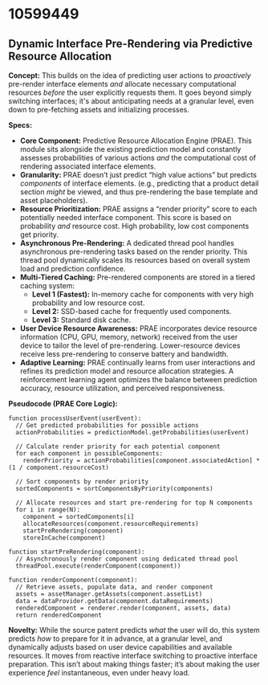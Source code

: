 # 10599449

## Dynamic Interface Pre-Rendering via Predictive Resource Allocation

**Concept:** This builds on the idea of predicting user actions to *proactively* pre-render interface elements *and* allocate necessary computational resources *before* the user explicitly requests them. It goes beyond simply switching interfaces; it's about anticipating needs at a granular level, even down to pre-fetching assets and initializing processes.

**Specs:**

*   **Core Component:** Predictive Resource Allocation Engine (PRAE). This module sits alongside the existing prediction model and constantly assesses probabilities of various actions *and* the computational cost of rendering associated interface elements.
*   **Granularity:**  PRAE doesn’t just predict “high value actions” but predicts *components* of interface elements.  (e.g., predicting that a product detail section *might* be viewed, and thus pre-rendering the base template and asset placeholders).
*   **Resource Prioritization:**  PRAE assigns a “render priority” score to each potentially needed interface component. This score is based on probability *and* resource cost. High probability, low cost components get priority.
*   **Asynchronous Pre-Rendering:** A dedicated thread pool handles asynchronous pre-rendering tasks based on the render priority. This thread pool dynamically scales its resources based on overall system load and prediction confidence.
*   **Multi-Tiered Caching:** Pre-rendered components are stored in a tiered caching system:
    *   **Level 1 (Fastest):**  In-memory cache for components with very high probability and low resource cost.
    *   **Level 2:** SSD-based cache for frequently used components.
    *   **Level 3:** Standard disk cache.
*   **User Device Resource Awareness:** PRAE incorporates device resource information (CPU, GPU, memory, network) received from the user device to tailor the level of pre-rendering. Lower-resource devices receive less pre-rendering to conserve battery and bandwidth.
*   **Adaptive Learning:** PRAE continually learns from user interactions and refines its prediction model and resource allocation strategies. A reinforcement learning agent optimizes the balance between prediction accuracy, resource utilization, and perceived responsiveness.

**Pseudocode (PRAE Core Logic):**

```
function processUserEvent(userEvent):
  // Get predicted probabilities for possible actions
  actionProbabilities = predictionModel.getProbabilities(userEvent)

  // Calculate render priority for each potential component
  for each component in possibleComponents:
    renderPriority = actionProbabilities[component.associatedAction] * (1 / component.resourceCost)

  // Sort components by render priority
  sortedComponents = sortComponentsByPriority(components)

  // Allocate resources and start pre-rendering for top N components
  for i in range(N):
    component = sortedComponents[i]
    allocateResources(component.resourceRequirements)
    startPreRendering(component)
    storeInCache(component)

function startPreRendering(component):
  // Asynchronously render component using dedicated thread pool
  threadPool.execute(renderComponent(component))

function renderComponent(component):
  // Retrieve assets, populate data, and render component
  assets = assetManager.getAssets(component.assetList)
  data = dataProvider.getData(component.dataRequirements)
  renderedComponent = renderer.render(component, assets, data)
  return renderedComponent
```

**Novelty:**  While the source patent predicts *what* the user will do, this system predicts *how* to prepare for it in advance, at a granular level, and dynamically adjusts based on user device capabilities and available resources. It moves from reactive interface switching to proactive interface preparation. This isn’t about making things faster; it’s about making the user experience *feel* instantaneous, even under heavy load.